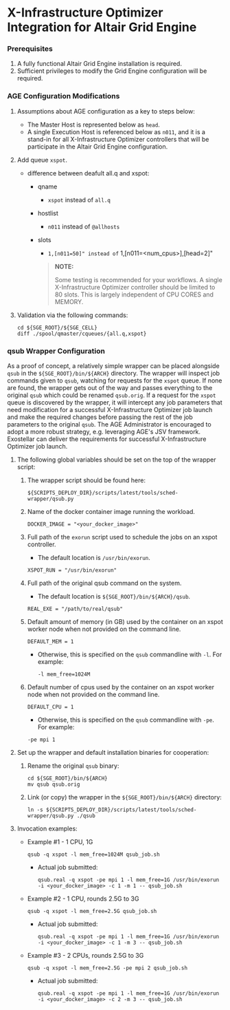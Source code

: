 # X-Infrastructure Optimizer Integration for Altair Grid Engine

### Prerequisites <a href="#user-content-1-prerequisites" id="user-content-1-prerequisites"></a>

1. A fully functional Altair Grid Engine installation is required.
2. Sufficient privileges to modify the Grid Engine configuration will be required.

### AGE Configuration Modifications <a href="#user-content-2-age-configuration-modifications" id="user-content-2-age-configuration-modifications"></a>

1. Assumptions about AGE configuration as a key to steps below:
   * The Master Host is represented below as `head`.
   * A single Execution Host is referenced below as `n011`, and it is a stand-in for all X-Infrastructure Optimizer controllers that will be participate in the Altair Grid Engine configuration.
2. Add queue `xspot`.
   * difference between deafult all.q and xspot:
     * qname
       * `xspot` instead of `all.q`
     * hostlist
       * `n011` instead of `@allhosts`
     *   slots

         * `1,[n011=50]" instead of` 1,\[n011=\<num\_cpus>],\[head=2]"

         > **NOTE:**
         >
         > Some testing is recommended for your workflows. A single X-Infrastructure Optimizer controller should be limited to 80 slots. This is largely independent of CPU CORES and MEMORY.
3.  Validation via the following commands:

    ```
    cd ${SGE_ROOT}/${SGE_CELL}
    diff ./spool/qmaster/cqueues/{all.q,xspot}
    ```

### qsub Wrapper Configuration <a href="#user-content-3-qsub-wrapper-configuration" id="user-content-3-qsub-wrapper-configuration"></a>

As a proof of concept, a relatively simple wrapper can be placed alongside `qsub` in the `${SGE_ROOT}/bin/${ARCH}` directory. The wrapper will inspect job commands given to `qsub`, watching for requests for the `xspot` queue. If none are found, the wrapper gets out of the way and passes everything to the original `qsub` which could be renamed `qsub.orig`. If a request for the `xspot` queue is discovered by the wrapper, it will intercept any job parameters that need modification for a successful X-Infrastructure Optimizer job launch and make the required changes before passing the rest of the job parameters to the original `qsub`. The AGE Administrator is encouraged to adopt a more robust strategy, e.g. leveraging AGE's JSV framework. Exostellar can deliver the requirements for successful X-Infrastructure Optimizer job launch.

1. The following global variables should be set on the top of the wrapper script:
   1.  The wrapper script should be found here:

       ```
       ${SCRIPTS_DEPLOY_DIR}/scripts/latest/tools/sched-wrapper/qsub.py
       ```
   2.  Name of the docker container image running the workload.

       ```
       DOCKER_IMAGE = "<your_docker_image>"
       ```
   3.  Full path of the `exorun` script used to schedule the jobs on an xspot controller.

       * The default location is `/usr/bin/exorun`.

       ```
       XSPOT_RUN = "/usr/bin/exorun"
       ```
   4.  Full path of the original qsub command on the system.

       * The default location is `${SGE_ROOT}/bin/${ARCH}/qsub`.

       ```
       REAL_EXE = "/path/to/real/qsub"
       ```
   5.  Default amount of memory (in GB) used by the container on an xspot worker node when not provided on the command line.

       ```
       DEFAULT_MEM = 1
       ```

       *   Otherwise, this is specified on the `qsub` commandline with `-l`. For example:

           ```
           -l mem_free=1024M
           ```
   6.  Default number of cpus used by the container on an xspot worker node when not provided on the command line.

       ```
       DEFAULT_CPU = 1
       ```

       * Otherwise, this is specified on the `qsub` commandline with `-pe`. For example:

       ```
       -pe mpi 1
       ```
2. Set up the wrapper and default installation binaries for cooperation:
   1.  Rename the original `qsub` binary:

       ```
       cd ${SGE_ROOT}/bin/${ARCH}
       mv qsub qsub.orig
       ```
   2.  Link (or copy) the wrapper in the `${SGE_ROOT}/bin/${ARCH}` directory:

       ```
       ln -s ${SCRIPTS_DEPLOY_DIR}/scripts/latest/tools/sched-wrapper/qsub.py ./qsub
       ```
3. Invocation examples:
   *   Example #1 - 1 CPU, 1G

       ```
       qsub -q xspot -l mem_free=1024M qsub_job.sh
       ```

       *   Actual job submitted:

           ```
           qsub.real -q xspot -pe mpi 1 -l mem_free=1G /usr/bin/exorun -i <your_docker_image> -c 1 -m 1 -- qsub_job.sh
           ```
   *   Example #2 - 1 CPU, rounds 2.5G to 3G

       ```
       qsub -q xspot -l mem_free=2.5G qsub_job.sh
       ```

       *   Actual job submitted:

           ```
           qsub.real -q xspot -pe mpi 1 -l mem_free=1G /usr/bin/exorun -i <your_docker_image> -c 1 -m 3 -- qsub_job.sh
           ```
   *   Example #3 - 2 CPUs, rounds 2.5G to 3G

       ```
       qsub -q xspot -l mem_free=2.5G -pe mpi 2 qsub_job.sh
       ```

       *   Actual job submitted:

           ```
           qsub.real -q xspot -pe mpi 1 -l mem_free=1G /usr/bin/exorun -i <your_docker_image> -c 2 -m 3 -- qsub_job.sh

           ```



